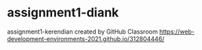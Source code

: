 # assignment1-diank
assignment1-kerendian created by GitHub Classroom
https://web-development-environments-2021.github.io/312804446/
